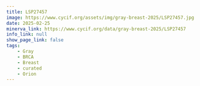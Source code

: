 ```yaml
---
title: LSP27457
image: https://www.cycif.org/assets/img/gray-breast-2025/LSP27457.jpg
date: 2025-02-25
minerva_link: https://www.cycif.org/data/gray-breast-2025/LSP27457
info_link: null
show_page_link: false
tags:
    - Gray
    - BRCA
    - Breast
    - curated
    - Orion
---
```

